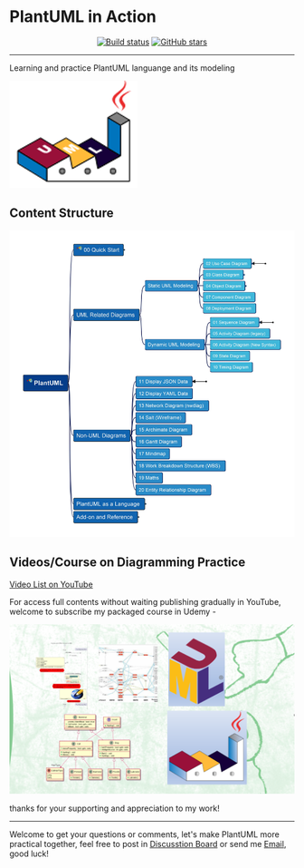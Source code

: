 # PlantUML in Action

<div align="center">
<!-- <p><a href="https://www.nuget.org/packages/MiniExcel"><img src="https://img.shields.io/nuget/v/MiniExcel.svg" alt="NuGet"></a>  <a href="https://www.nuget.org/packages/MiniExcel"><img src="https://img.shields.io/nuget/dt/MiniExcel.svg" alt=""></a> -->
<a href="https://ci.appveyor.com/project/yasenstar/plantuml-in-action/branch/master"><img src="https://ci.appveyor.com/api/projects/status/b2vustrwsuqx45f4/branch/master?svg=true" alt="Build status"></a>
<a href="https://github.com/yasenstar/plantuml-in-action" rel="nofollow"><img src="https://img.shields.io/github/stars/yasenstar/plantuml-in-action?logo=github" alt="GitHub stars"></a>
<!-- <a href="https://www.nuget.org/packages/MiniExcel"><img src="https://img.shields.io/badge/.NET-%3E%3D%204.5-red.svg" alt="version"></a> -->
</p>
</div>

---

Learning and practice PlantUML languange and its modeling

![logl](img/PlantUML-Logo.png)

## Content Structure

![PlantUML in Action TOC](img/PlantUML-in-action.jpg)

## Videos/Course on Diagramming Practice

[Video List on YouTube](https://www.youtube.com/playlist?list=PL6DEHvciXKeVpviuszy0l3yVIlhEFA4Sy)

For access full contents without waiting publishing gradually in YouTube, welcome to subscribe my packaged course in Udemy - 

[![PlantUML in Action](img/udemy-cover.png)](https://www.udemy.com/course/plantuml-in-action/?referralCode=D34C45B9FC7D631C0196)

thanks for your supporting and appreciation to my work!

---

Welcome to get your questions or comments, let's make PlantUML more practical together, feel free to post in [Discusstion Board](https://github.com/yasenstar/PlantUML_in_Action/discussions) or send me [Email](mailto:xiaoqizhao@outlook.com?subject=About_PlantUML), good luck!